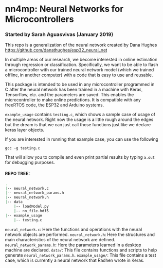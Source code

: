 # nn4mp: Neural Networks for Microcontrollers
### Started by Sarah Aguasvivas (January 2019)

This repo is a generalization of the neural network created by Dana Hughes https://github.com/danathughes/esp32_neural_net 

In multiple areas of our research, we become interested in online estimation through regression or classification. Specifically, we want to be able to flash a microcontroller with our trained neural network model (which we trained offline, in another computer) with a code that is easy to use and reusable.  


This package is intended to be used in any microcontroller programmed in C after the neural network has been trained in a machine with Keras, Tensorflow, etc. and the parameters are saved. This enables the microcontroller to make online predictions. It is compatible with any freeRTOS code, the ESP32 and Arduino systems.

`example_usage` contains `testing.c`, which shows a sample case of usage of the neural network. Right now the usage is a little rough around the edges but the dream is that we can just call those functions just like we declare keras layer objects. 

If you are interested in running that example case, you can use the following

```
gcc -g testing.c
```

That will allow you to compile and even print partial results by typing `a.out` for debugging purposes.


#### REPO TREE:

``` bash
.
|-- neural_network.c
|-- neural_network_params.h
|-- neural_network.h
|-- data
    |-- loadModel.py
    |-- nn_file.hdf5
|-- example_usage
    |-- testing.c

```


`neural_network.c`: Here the functions and operations with the neural network objects are performed. 
`neural_network.h`: Here the structures and main characteristics of the neural network are defined.
`neural_network_params.h`: Here the parameters learned in a desktop machine are declared.
`data/`: This file contains functions and scripts to help generate  `neural_network_params.h`.
`example_usage/`: This file contains a test case, which is currently a neural network that Radhen wrote in Keras.


